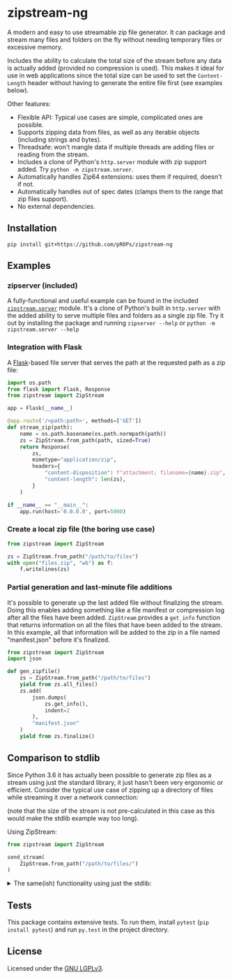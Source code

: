 zipstream-ng
============
A modern and easy to use streamable zip file generator. It can package and stream many files and
folders on the fly without needing temporary files or excessive memory.

Includes the ability to calculate the total size of the stream before any data is actually added
(provided no compression is used). This makes it ideal for use in web applications since the total
size can be used to set the `Content-Length` header without having to generate the entire file first
(see examples below).

Other features:
 - Flexible API: Typical use cases are simple, complicated ones are possible.
 - Supports zipping data from files, as well as any iterable objects (including strings and bytes).
 - Threadsafe: won't mangle data if multiple threads are adding files or reading from the stream.
 - Includes a clone of Python's `http.server` module with zip support added. Try `python -m zipstream.server`.
 - Automatically handles Zip64 extensions: uses them if required, doesn't if not.
 - Automatically handles out of spec dates (clamps them to the range that zip files support).
 - No external dependencies.


Installation
------------
```
pip install git+https://github.com/pR0Ps/zipstream-ng
```


Examples
--------

### zipserver (included)

A fully-functional and useful example can be found in the included
[`zipstream.server`](./zipstream/server.py) module. It's a clone of Python's built in `http.server`
with the added ability to serve multiple files and folders as a single zip file. Try it out by
installing the package and running `zipserver --help` or `python -m zipstream.server --help`


### Integration with Flask

A [Flask](https://flask.palletsprojects.com/)-based file server that serves the path at the
requested path as a zip file:

```python
import os.path
from flask import Flask, Response
from zipstream import ZipStream

app = Flask(__name__)

@app.route('/<path:path>', methods=['GET'])
def stream_zip(path):
    name = os.path.basename(os.path.normpath(path))
    zs = ZipStream.from_path(path, sized=True)
    return Response(
        zs,
        mimetype="application/zip",
        headers={
            "content-disposition": f"attachment; filename={name}.zip",
            "content-length": len(zs),
        }
    )

if __name__ == "__main__":
    app.run(host='0.0.0.0', port=5000)
```


### Create a local zip file (the boring use case)

```python
from zipstream import ZipStream

zs = ZipStream.from_path("/path/to/files")
with open("files.zip", "wb") as f:
    f.writelines(zs)
```


### Partial generation and last-minute file additions

It's possible to generate up the last added file without finalizing the stream. Doing this enables
adding something like a file manifest or compression log after all the files have been added.
`ZipStream` provides a `get_info` function that returns information on all the files that have been
added to the stream. In this example, all that information will be added to the zip in a file named
"manifest.json" before it's finalized.

```python
from zipstream import ZipStream
import json

def gen_zipfile()
    zs = ZipStream.from_path("/path/to/files")
    yield from zs.all_files()
    zs.add(
        json.dumps(
            zs.get_info(),
            indent=2
        ),
        "manifest.json"
    )
    yield from zs.finalize()
```


Comparison to stdlib
--------------------
Since Python 3.6 it has actually been possible to generate zip files as a stream using just the
standard library, it just hasn't been very ergonomic or efficient. Consider the typical use case of
zipping up a directory of files while streaming it over a network connection:

(note that the size of the stream is not pre-calculated in this case as this would make the stdlib
example way too long).

Using ZipStream:
```python
from zipstream import ZipStream

send_stream(
    ZipStream.from_path("/path/to/files/")
)
```

<details>
<summary>The same(ish) functionality using just the stdlib:</summary>

```python
import os
import io
from zipfile import ZipFile, ZipInfo

class Stream(io.RawIOBase):
    """An unseekable stream for the ZipFile to write to"""

    def __init__(self):
        self._buffer = bytearray()
        self._closed = False

    def close(self):
        self._closed = True

    def write(self, b):
        if self._closed:
            raise ValueError("Can't write to a closed stream")
        self._buffer += b
        return len(b)

    def readall(self):
        chunk = bytes(self._buffer)
        self._buffer.clear()
        return chunk

def iter_files(path):
    for dirpath, _, files in os.walk(path, followlinks=True):
        if not files:
            yield dirpath  # Preserve empty directories
        for f in files:
            yield os.path.join(dirpath, f)

def read_file(path):
    with open(path, 'rb') as fp:
        while True:
            buf = fp.read(1024 * 64)
            if not buf:
                break
            yield buf

def generate_zipstream(path):
    stream = Stream()
    with ZipFile(stream, mode='w') as zf:
        toplevel = os.path.basename(os.path.normpath(path))
        for f in iter_files(path):
            # Use the basename of the path to set the arcname
            arcname = os.path.join(toplevel, os.path.relpath(f, path))
            zinfo = ZipInfo.from_file(f, arcname)

            # Write data to the zip file then yield the stream content
            with zf.open(zinfo, mode='w') as fp:
                if zinfo.is_dir():
                    continue
                for buf in read_file(f):
                    fp.write(buf)
                    yield stream.readall()
    yield stream.readall()

send_stream(
    generate_zipstream("/path/to/files/")
)
```
</details>


Tests
-----
This package contains extensive tests. To run them, install `pytest` (`pip install pytest`) and run
`py.test` in the project directory.


License
-------
Licensed under the [GNU LGPLv3](https://www.gnu.org/licenses/lgpl-3.0.html).
